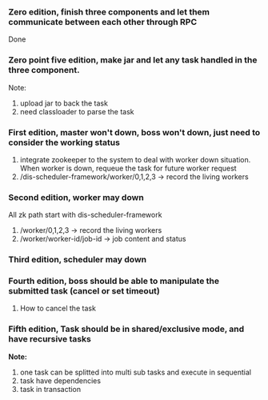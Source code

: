 ### Zero edition, finish three components and let them communicate between each other through RPC

Done

### Zero point five edition, make jar and let any task handled in the three component.

Note:

1. upload jar to back the task
2. need classloader to parse the task

### First edition, master won't down, boss won't down, just need to consider the working status

1. integrate zookeeper to the system to deal with worker down situation. When worker is down, requeue the task for 
future worker request  
2. /dis-scheduler-framework/worker/0,1,2,3 -> record the living workers

### Second edition, worker may down

All zk path start with dis-scheduler-framework

1. /worker/0,1,2,3 -> record the living workers
2. /worker/worker-id/job-id -> job content and status

### Third edition, scheduler may down


### Fourth edition, boss should be able to manipulate the submitted task (cancel or set timeout)

1. How to cancel the task

### Fifth edition, Task should be in shared/exclusive mode, and have recursive tasks

**Note:**

1. one task can be splitted into multi sub tasks and execute in sequential
2. task have dependencies
3. task in transaction